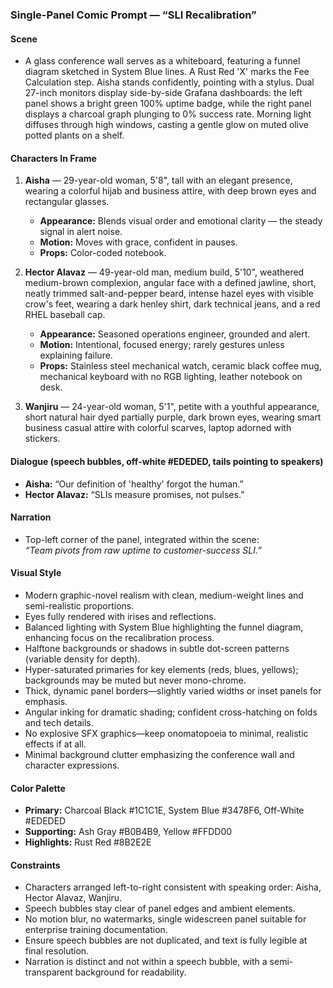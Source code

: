 ### Single-Panel Comic Prompt — “SLI Recalibration”

#### Scene

- A glass conference wall serves as a whiteboard, featuring a funnel diagram sketched in System Blue lines. A Rust Red 'X' marks the Fee Calculation step. Aisha stands confidently, pointing with a stylus. Dual 27-inch monitors display side-by-side Grafana dashboards: the left panel shows a bright green 100% uptime badge, while the right panel displays a charcoal graph plunging to 0% success rate. Morning light diffuses through high windows, casting a gentle glow on muted olive potted plants on a shelf.

#### Characters In Frame

1. **Aisha** — 29-year-old woman, 5'8", tall with an elegant presence, wearing a colorful hijab and business attire, with deep brown eyes and rectangular glasses.

   - **Appearance:** Blends visual order and emotional clarity — the steady signal in alert noise.
   - **Motion:** Moves with grace, confident in pauses.
   - **Props:** Color-coded notebook.

2. **Hector Alavaz** — 49-year-old man, medium build, 5'10", weathered medium-brown complexion, angular face with a defined jawline, short, neatly trimmed salt-and-pepper beard, intense hazel eyes with visible crow's feet, wearing a dark henley shirt, dark technical jeans, and a red RHEL baseball cap.

   - **Appearance:** Seasoned operations engineer, grounded and alert.
   - **Motion:** Intentional, focused energy; rarely gestures unless explaining failure.
   - **Props:** Stainless steel mechanical watch, ceramic black coffee mug, mechanical keyboard with no RGB lighting, leather notebook on desk.

3. **Wanjiru** — 24-year-old woman, 5'1", petite with a youthful appearance, short natural hair dyed partially purple, dark brown eyes, wearing smart business casual attire with colorful scarves, laptop adorned with stickers.

#### Dialogue (speech bubbles, off-white #EDEDED, tails pointing to speakers)

- **Aisha:** “Our definition of 'healthy' forgot the human.”
- **Hector Alavaz:** “SLIs measure promises, not pulses.”

#### Narration

- Top-left corner of the panel, integrated within the scene:\
  *“Team pivots from raw uptime to customer-success SLI.”*

#### Visual Style

- Modern graphic-novel realism with clean, medium-weight lines and semi-realistic proportions.
- Eyes fully rendered with irises and reflections.
- Balanced lighting with System Blue highlighting the funnel diagram, enhancing focus on the recalibration process.
- Halftone backgrounds or shadows in subtle dot-screen patterns (variable density for depth).
- Hyper-saturated primaries for key elements (reds, blues, yellows); backgrounds may be muted but never mono-chrome.
- Thick, dynamic panel borders—slightly varied widths or inset panels for emphasis.
- Angular inking for dramatic shading; confident cross-hatching on folds and tech details.
- No explosive SFX graphics—keep onomatopoeia to minimal, realistic effects if at all.
- Minimal background clutter emphasizing the conference wall and character expressions.

#### Color Palette

- **Primary:** Charcoal Black #1C1C1E, System Blue #3478F6, Off-White #EDEDED
- **Supporting:** Ash Gray #B0B4B9, Yellow #FFDD00
- **Highlights:** Rust Red #8B2E2E

#### Constraints

- Characters arranged left-to-right consistent with speaking order: Aisha, Hector Alavaz, Wanjiru.
- Speech bubbles stay clear of panel edges and ambient elements.
- No motion blur, no watermarks, single widescreen panel suitable for enterprise training documentation.
- Ensure speech bubbles are not duplicated, and text is fully legible at final resolution.
- Narration is distinct and not within a speech bubble, with a semi-transparent background for readability.
